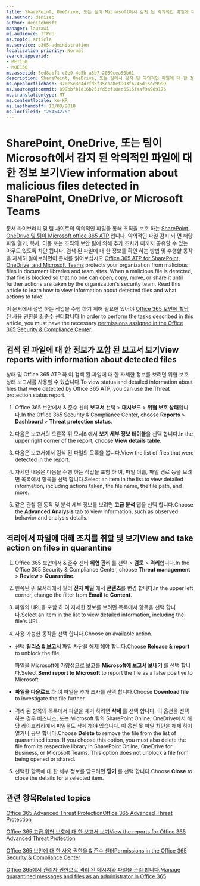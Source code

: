 ```yaml
---
title: SharePoint, OneDrive, 또는 팀이 Microsoft에서 감지 된 악의적인 파일에 대 한 정보 보기
ms.author: deniseb
author: denisebmsft
manager: laurawi
ms.audience: ITPro
ms.topic: article
ms.service: o365-administration
localization_priority: Normal
search.appverid:
- MET150
- MOE150
ms.assetid: 5ed8abf1-c0e9-4e5b-a5b7-2059cea50b61
description: SharePoint, OneDrive, 또는 팀에서 감지 된 악의적인 파일에 대 한 정보를 보려면 이동할 위치를 하 고 해당 파일에서 작업을 수행 하는 방법에 알아봅니다.
ms.openlocfilehash: 370e5e3d4d7fd5f35caa8ef993f6245d15ee9999
ms.sourcegitcommit: 099bbfb1d16b251fd5cf18ec6515faaf9a989176
ms.translationtype: MT
ms.contentlocale: ko-KR
ms.lasthandoff: 10/09/2018
ms.locfileid: "25454275"
---
```

# <a name="view-information-about-malicious-files-detected-in-sharepoint-onedrive-or-microsoft-teams"></a><span data-ttu-id="93b4b-103">SharePoint, OneDrive, 또는 팀이 Microsoft에서 감지 된 악의적인 파일에 대 한 정보 보기</span><span class="sxs-lookup"><span data-stu-id="93b4b-103">View information about malicious files detected in SharePoint, OneDrive, or Microsoft Teams</span></span>

<span data-ttu-id="93b4b-p101">문서 라이브러리 및 팀 사이트의 악의적인 파일을 통해 조직을 보호 하는 [SharePoint, OneDrive 및 팀이 Microsoft office 365 ATP](atp-for-spo-odb-and-teams.md) 입니다. 악의적인 파일 감지 되 면 해당 파일 열기, 복사, 이동 또는 조직의 보안 팀에 의해 추가 조치가 때까지 공유할 수 있는 아무도 있도록 차단 됩니다. 검색 된 파일에 대 한 정보를 확인 하는 방법 및 수행할 동작을 자세히 알아보려면이 문서를 읽어보십시오.</span><span class="sxs-lookup"><span data-stu-id="93b4b-p101">[Office 365 ATP for SharePoint, OneDrive, and Microsoft Teams](atp-for-spo-odb-and-teams.md) protects your organization from malicious files in document libraries and team sites. When a malicious file is detected, that file is blocked so that no one can open, copy, move, or share it until further actions are taken by the organization's security team. Read this article to learn how to view information about detected files and what actions to take.</span></span> 

<span data-ttu-id="93b4b-107">이 문서에서 설명 하는 작업을 수행 하기 위해 필요한 있어야 [Office 365 보안에 할당 된 사용 권한을 &amp; 준수 센터](permissions-in-the-security-and-compliance-center.md)합니다.</span><span class="sxs-lookup"><span data-stu-id="93b4b-107">In order to perform the tasks described in this article, you must have the necessary [permissions assigned in the Office 365 Security &amp; Compliance Center](permissions-in-the-security-and-compliance-center.md).</span></span> 
  
## <a name="view-reports-with-information-about-detected-files"></a><span data-ttu-id="93b4b-108">검색 된 파일에 대 한 정보가 포함 된 보고서 보기</span><span class="sxs-lookup"><span data-stu-id="93b4b-108">View reports with information about detected files</span></span>

<span data-ttu-id="93b4b-109">상태 및 Office 365 ATP 하 여 검색 된 파일에 대 한 자세한 정보를 보려면 위협 보호 상태 보고서를 사용할 수 있습니다.</span><span class="sxs-lookup"><span data-stu-id="93b4b-109">To view status and detailed information about files that were detected by Office 365 ATP, you can use the Threat protection status report.</span></span>
  
1. <span data-ttu-id="93b4b-110">Office 365 보안에서 &amp; 준수 센터 **보고서** 선택 \> **대시보드** \> **위협 보호 상태**입니다.</span><span class="sxs-lookup"><span data-stu-id="93b4b-110">In the Office 365 Security &amp; Compliance Center, choose **Reports** \> **Dashboard** \> **Threat protection status**.</span></span>
    
2. <span data-ttu-id="93b4b-111">다음은 보고서의 오른쪽 위 모서리에서 **보기 세부 정보 테이블**을 선택 합니다.</span><span class="sxs-lookup"><span data-stu-id="93b4b-111">In the upper right corner of the report, choose **View details table**.</span></span>
    
3. <span data-ttu-id="93b4b-112">다음은 보고서에서 검색 된 파일의 목록을 봅니다.</span><span class="sxs-lookup"><span data-stu-id="93b4b-112">View the list of files that were detected in the report.</span></span>
    
4. <span data-ttu-id="93b4b-113">자세한 내용은 다음을 수행 하는 작업을 포함 하 여, 파일 이름, 파일 경로 등을 보려면 목록에서 항목을 선택 합니다.</span><span class="sxs-lookup"><span data-stu-id="93b4b-113">Select an item in the list to view detailed information, including actions taken, the file name, the file path, and more.</span></span>
    
5. <span data-ttu-id="93b4b-114">같은 관찰 된 동작 및 분석 세부 정보를 보려면 **고급 분석** 탭을 선택 합니다.</span><span class="sxs-lookup"><span data-stu-id="93b4b-114">Choose the **Advanced Analysis** tab to view information, such as observed behavior and analysis details.</span></span> 
  
## <a name="view-and-take-action-on-files-in-quarantine"></a><span data-ttu-id="93b4b-115">격리에서 파일에 대해 조치를 취할 및 보기</span><span class="sxs-lookup"><span data-stu-id="93b4b-115">View and take action on files in quarantine</span></span>

1. <span data-ttu-id="93b4b-116">Office 365 보안에서 &amp; 준수 센터 **위협 관리** 를 선택 \> **검토** \> **격리**합니다.</span><span class="sxs-lookup"><span data-stu-id="93b4b-116">In the Office 365 Security &amp; Compliance Center, choose **Threat management** \> **Review** \> **Quarantine**.</span></span>
    
2. <span data-ttu-id="93b4b-117">왼쪽된 위 모서리에서 필터 **전자 메일** 에서 **콘텐츠**를 변경 합니다.</span><span class="sxs-lookup"><span data-stu-id="93b4b-117">In the upper left corner, change the filter from **Email** to **Content**.</span></span>
    
3. <span data-ttu-id="93b4b-118">파일의 URL을 포함 하 여 자세한 정보를 보려면 목록에서 항목을 선택 합니다.</span><span class="sxs-lookup"><span data-stu-id="93b4b-118">Select an item in the list to view detailed information, including the file's URL.</span></span>
    
4. <span data-ttu-id="93b4b-119">사용 가능한 동작을 선택 합니다.</span><span class="sxs-lookup"><span data-stu-id="93b4b-119">Choose an available action.</span></span>
    
  - <span data-ttu-id="93b4b-120">선택 **릴리스 &amp; 보고서** 파일 차단을 해제 해야 합니다.</span><span class="sxs-lookup"><span data-stu-id="93b4b-120">Choose **Release &amp; report** to unblock the file.</span></span> 
    
    <span data-ttu-id="93b4b-121">파일을 Microsoft에 가양성으로 보고를 **Microsoft에 보고서 보내기** 를 선택 합니다.</span><span class="sxs-lookup"><span data-stu-id="93b4b-121">Select **Send report to Microsoft** to report the file as a false positive to Microsoft.</span></span> 
    
  - <span data-ttu-id="93b4b-122">**파일을 다운로드** 하 여 파일을 추가 조사를 선택 합니다.</span><span class="sxs-lookup"><span data-stu-id="93b4b-122">Choose **Download file** to investigate the file further.</span></span> 
    
  - <span data-ttu-id="93b4b-p102">격리 된 항목의 목록에서 파일을 제거 하려면 **삭제** 를 선택 합니다. 이 옵션을 선택 하는 경우 비즈니스, 또는 Microsoft 팀의 SharePoint Online, OneDrive에서 해당 라이브러리에서 파일을도 삭제 해야 있습니다. 이 옵션 못 파일 차단을 해제 하지 열거나 공유 합니다.</span><span class="sxs-lookup"><span data-stu-id="93b4b-p102">Choose **Delete** to remove the file from the list of quarantined items. If you choose this option, you must also delete the file from its respective library in SharePoint Online, OneDrive for Business, or Microsoft Teams. This option does not unblock a file from being opened or shared.</span></span> 
    
5. <span data-ttu-id="93b4b-126">선택한 항목에 대 한 세부 정보를 닫으려면 **닫기** 를 선택 합니다.</span><span class="sxs-lookup"><span data-stu-id="93b4b-126">Choose **Close** to close the details for a selected item.</span></span> 
  
## <a name="related-topics"></a><span data-ttu-id="93b4b-127">관련 항목</span><span class="sxs-lookup"><span data-stu-id="93b4b-127">Related topics</span></span>

[<span data-ttu-id="93b4b-128">Office 365 Advanced Threat Protection</span><span class="sxs-lookup"><span data-stu-id="93b4b-128">Office 365 Advanced Threat Protection</span></span>](office-365-atp.md)
  
[<span data-ttu-id="93b4b-129">Office 365 고급 위협 보호에 대 한 보고서 보기</span><span class="sxs-lookup"><span data-stu-id="93b4b-129">View the reports for Office 365 Advanced Threat Protection</span></span>](view-reports-for-atp.md)
  
[<span data-ttu-id="93b4b-130">Office 365 보안에 대 한 사용 권한을 &amp; 준수 센터</span><span class="sxs-lookup"><span data-stu-id="93b4b-130">Permissions in the Office 365 Security &amp; Compliance Center</span></span>](permissions-in-the-security-and-compliance-center.md)

[<span data-ttu-id="93b4b-131">Office 365에서 관리자 권한으로 격리 된 메시지와 파일을 관리 합니다.</span><span class="sxs-lookup"><span data-stu-id="93b4b-131">Manage quarantined messages and files as an administrator in Office 365</span></span>](manage-quarantined-messages-and-files.md)
  

